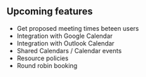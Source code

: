 ## Upcoming features
- Get proposed meeting times beteen users 
- Integration with Google Calendar
- Integration with Outlook Calendar
- Shared Calendars / Calendar events
- Resource policies
- Round robin booking